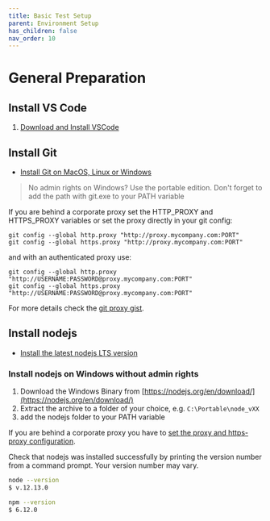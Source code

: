 ```yaml
---
title: Basic Test Setup
parent: Environment Setup
has_children: false
nav_order: 10
---
```


# General Preparation

## Install VS Code

1. [Download and Install VSCode](https://code.visualstudio.com/docs?dv=win)

## Install Git

* [Install Git on MacOS, Linux or Windows](https://www.linode.com/docs/development/version-control/how-to-install-git-on-linux-mac-and-windows/)

> No admin rights on Windows? Use the portable edition.
> Don't forget to add the path with git.exe to your PATH variable

If you are behind a corporate proxy set the HTTP_PROXY and HTTPS_PROXY variables or set the
proxy directly in your git config:

```shell script
git config --global http.proxy "http://proxy.mycompany.com:PORT"
git config --global https.proxy "http://proxy.mycompany.com:PORT"
```

and with an authenticated proxy use:

```shell script
git config --global http.proxy "http://USERNAME:PASSWORD@proxy.mycompany.com:PORT"
git config --global https.proxy "http://USERNAME:PASSWORD@proxy.mycompany.com:PORT"
```

For more details check the [git proxy gist](https://gist.github.com/evantoli/f8c23a37eb3558ab8765).

## Install nodejs

* [Install the latest nodejs LTS version](https://nodejs.org/en/download/)

### Install nodejs on Windows without admin rights

1. Download the Windows Binary from [https://nodejs.org/en/download/](https://nodejs.org/en/download/)
1. Extract the archive to a folder of your choice, e.g. ``C:\Portable\node_vXX``
1. add the nodejs folder to your PATH variable 

If you are behind a corporate proxy you have to [set the proxy and https-proxy configuration](https://gist.github.com/alienlebarge/10260853).

Check that nodejs was installed successfully by printing the version number from a command prompt.
Your version number may vary.

```bash
node --version
$ v.12.13.0

npm --version
$ 6.12.0    
```